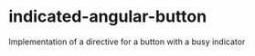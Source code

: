 indicated-angular-button
========================

Implementation of a directive for a button with a busy indicator
